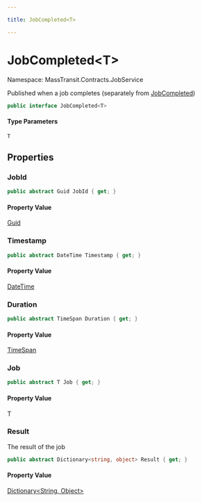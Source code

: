 ```yaml
---

title: JobCompleted<T>

---
```


# JobCompleted\<T\>

Namespace: MassTransit.Contracts.JobService

Published when a job completes (separately from [JobCompleted](../masstransit-contracts-jobservice/jobcompleted))

```csharp
public interface JobCompleted<T>
```

#### Type Parameters

`T`<br/>

## Properties

### **JobId**

```csharp
public abstract Guid JobId { get; }
```

#### Property Value

[Guid](https://learn.microsoft.com/en-us/dotnet/api/system.guid)<br/>

### **Timestamp**

```csharp
public abstract DateTime Timestamp { get; }
```

#### Property Value

[DateTime](https://learn.microsoft.com/en-us/dotnet/api/system.datetime)<br/>

### **Duration**

```csharp
public abstract TimeSpan Duration { get; }
```

#### Property Value

[TimeSpan](https://learn.microsoft.com/en-us/dotnet/api/system.timespan)<br/>

### **Job**

```csharp
public abstract T Job { get; }
```

#### Property Value

T<br/>

### **Result**

The result of the job

```csharp
public abstract Dictionary<string, object> Result { get; }
```

#### Property Value

[Dictionary\<String, Object\>](https://learn.microsoft.com/en-us/dotnet/api/system.collections.generic.dictionary-2)<br/>
